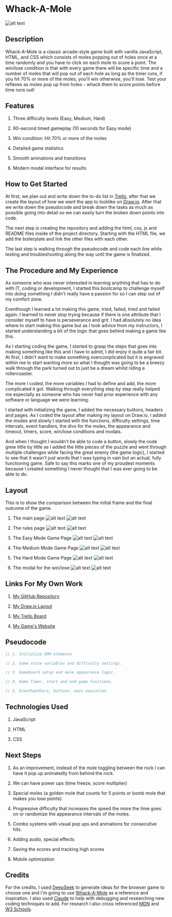 # Whack-A-Mole
![alt text](image.png)

## Description
Whack-A-Mole is a classic arcade-style game built with vanilla JavaScript, HTML, and CSS which consists of moles popping out of holes once at a time randomly and you have to click on each mole to score a point. The win/lose condition is that with every game there will be specific time and a number of moles that will pop out of each hole as long as the timer runs, if you hit 70% or more of the moles, you'll win otherwise, you'll lose. Test your reflexes as moles pop up from holes - whack them to score points before time runs out!

## Features
1. Three difficulty levels (Easy, Medium, Hard)

2. 90-second timed gameplay (10 seconds for Easy mode)

3. Win condition: Hit 70% or more of the moles

4. Detailed game statistics

5. Smooth animations and transitions

6. Modern modal interface for results

## How to Get Started
At first, we plan out and write down the to-do list in [Trello](https://trello.com/b/cWuKVxPa/my-trello-board), after that we create the layout of how we want the app to looklike on [Draw.io](https://www.drawio.com/). After that we write down the pseudocode and break down the tasks as much as possible going into detail so we can easily turn the broken down points into code.

The next step is creating the repository and adding the html, css, js and README files inside of the project directory. Starting with the HTML file, we add the boilerplate and link the other files with each other.

The last step is walking through the pseudocode and code each line while testing and troubleshooting along the way until the game is finalized.

## The Procedure and My Experience
As someone who was never interested in learning anything that has to do with IT, coding or development, I started this bootcamp to challenge myself into doing something I didn't really have a passion for so I can step out of my comfort zone.

Eventhough I learned a lot making this game, tried, failed, tried and failed again. I learned to never stop trying because if there is one attribute that I consider myself to have is perseverance and grit. I had absolutely no idea where to start making this game but as I took advice from my instructors, I started understanding a bit of the logic that goes behind making a game like this.

As I starting coding the game, I started to grasp the steps that goes into making something like this and I have to admit, I did enjoy it quite a fair bit. At first, I didn't want to make something overcomplicated but it is engraved within me to start wanting more so what I thought was going to be a breezy walk through the park turned out to just be a dream whilst riding a rollercoaster.

The more I coded, the more variables I had to define and add, the more complicated it got. Walking through everything step by step really helped me especially as someone who has never had prior experience with any software or language we were learning.

I started with initializing the game, I added the necessary buttons, headers and pages. As I coded the layout after making my layout on Draw.io, I added the modes and slowly I started with the functions, difficulty settings, time intervals, event handlers, the divs for the moles, the appearance and timeout, timers, score, win/lose conditions and modals. 

And when I thought I wouldn't be able to code a button, slowly the code grew little by little as I added the little pieces of the puzzle and went through multiple challenges while facing the great enemy (the game logic), I started to see that it wasn't just words that I was typing in vain but an actual, fully functioning game. Safe to say this marks one of my proudest moments because I created something I never thought that I was ever going to be able to do.

## Layout
This is to show the comparison between the initial frame and the final outcome of the game.

1. The main page
![alt text](image-1.png)
![alt text](image-2.png)

2. The rules page
![alt text](image-3.png)
![alt text](image-4.png)

3. The Easy Mode Game Page
![alt text](image-5.png)
![alt text](image-6.png)

4. The Medium Mode Game Page
![alt text](image-7.png)
![alt text](image-8.png)

5. The Hard Mode Game Page
![alt text](image-9.png)
![alt text](image-10.png)

6. The modal for the win/lose
![alt text](image-11.png)
![alt text](image-12.png)

## Links For My Own Work
1. [My GitHub Repository](https://github.com/Zahraa-06/Whack-A-Mole)

2. [My Draw.io Layout](https://viewer.diagrams.net/?tags=%7B%7D&lightbox=1&highlight=0000ff&edit=_blank&layers=1&nav=1&title=Layout.drawio&dark=auto#R%3Cmxfile%20pages%3D%225%22%3E%3Cdiagram%20name%3D%22Page-1%22%20id%3D%22b4dwUoESkQn_IdUHdA7p%22%3EzZbbjpswEIafhstIgAObXOa42baRKmWlbXvnYAesGIYak9PTd8BOgKZbbZXuKjfY%2Fmf8Y%2BazLRwySQ%2BPiubJEhiXju%2Byg0Omju97%2FgPBplKORgn6rhFiJZiRWsJKnLideVZLwXhhNSNpAKlF3hUjyDIe6Y5GlYJ9N20DknWEnMb8SlhFVF6rL4LpxKqe6zaBBRdxYl89CGwgpedkKxQJZbBvSWTmkIkC0KaXHiZcVsXr1mX%2BSvSyMMUz%2FZYJYrGj20%2FBgpw2%2FfDrfPr8w1M967KjsrQf7PihRL%2FxBtAWV62PthThzxLOgV5RgxphwoOfI%2BxxE8deXLUvCY22vVFvCWhgTXF1xtek2MJcXuFrfqj0RKcSBQ%2B7VIo4w36EX8kVCjuutEA%2BIxtIBWPV9LHiuCi6rq1cHOcgMl3TD8ZOMK28Sg1m4bV1oRVs%2BQQkoO80g6xy2Qgpf5OuC32uGi6FH1qSLfwjh5RrdcQUGyVuYKbYU%2BAHAzPeN3uqP7QbJWltp6HNo3YbxxfrhjR2LOx%2FAB%2FeDN4bvAJ%2BkgAUiNz9DqXC5gvf1ZfCM%2BBjpamq%2BNM0x9RsXeRm5pu2h4IyY5xZfvtEaL7KaVRF93j9dHfOf8E27GDre%2F1rbIM%2FYAvd27Et0ykRn0%2FfgkSqpzl5iqO195fzWuQ0uwnbjBbHFgjjd6cgAuJfgfD8jwThv9%2F5WXImyvRez8TlmrobFOT9UCyoYvcKIgw%2F7kzgsPlRqWOt3z0y%2BwU%3D%3C%2Fdiagram%3E%3Cdiagram%20id%3D%22mNXCKiZbvG_4cuGOL2oM%22%20name%3D%22Page-3%22%3E7VjbUtswEP0aP5Kxpdx4JCbADOWhDdNOHxVbiV1kyZHlXPj67tqyiZOmJEDaQDsD4%2BTserU6e1Zex6F%2BsrzWLI3uVMiFQ9xw6dBLhxCv33fhgsiqRM77pASmOg5LyH0CRvEjt3dWaB6HPLNYCRmlhInTJhgoKXlgGhjTWi2abhMlwgaQsinfAkYBE9votzg0kUU9130y3PB4Gtml%2Bx1rSFjlbIEsYqFarEF06JCuQ%2BiSOXTgINb8o75WyjzrVjknS58LJL%2FJ69XLA9R711yaN4o56%2FXY5HNCbkbfcnFLuAx%2BPJ7ZheZM5JZ2iC5gycFEwcrAnVnZgnRnuaoMZ1khlwtw8PrpssikssOnKV6HLFuBHYVZxYT8y7Clh61OvQLRKpchx3w9MC%2Bi2PBRygK0LkDkgEUmEdZsM%2Bfa8OVO1rx9yr1J3DVXCTcas7eRqUvL2Kuqu6y0FmvKrOQWrYmyazFmm2Fahz6omOBr6%2Fm25SfHK%2F%2BABQ8fru5d72PUnb667rS7o%2B5fcoFPjYudtS%2FhMJ5vQmO9icC9Db8N2YAATFMbTMRTCZ8DEALXAKBMYnimXFhDEoch3j7QHPbCxkUo4G2QqliaolidgdO5xFi5UeV%2Bi9CZ0eqB%2B0ooiHsplcQok1iIDehvypP0vP3k2TttebaPdyx5LbB%2BVzkSwuYcXeE%2FiWVu8ItRWCnBkGQTITJlCW8dLuYq0WqsqvKg2yn9Vv8HLvdiXgjycl%2BIq%2BAAzuBSHzhPSYQThY1tsVXBYMDkc9RstvDxdnAwjX8uNdq6V0VXSof4NXtWf2t0J0oXSMTA0cUm7cBVTWoxVjUAD%2FRPVYr23Pyvwh6ptVtXcFATl7Mggovgc3xj8mtys5TDDFKT22S8phrPLhlozrKyGyTc0mUJDilynKWntOFyByyB6cpUOoqaCtq9STXBE%2BFTSVJxSEZF57efgvgnu3NbW5fUaXcbaZdlqySAT1Hrdl65vaKjfpH3gX2yH0v73vriKUrwCVr%2BrRmKds63ZqhOp709QxFKT2WIumfDOzmc9bNJfpt%2F9bU3nvFjvtr74AcT0%2Ft%2Fr%2B%2FR3jt5vyt8n%2FlVysZb%2Bz2QDn8C%3C%2Fdiagram%3E%3Cdiagram%20id%3D%223nl2IWPAhpFgnGuMB4n8%22%20name%3D%22Page-2%22%3E3Vhdb9owFP0te4i0PkTKRwnpY2lpO0ZXrfRD28tkEpO4cezUMQT26%2BfENnOA0m1qJ0BCSnLuzfX1PcfXJpZ%2Fls8vGSjSaxpDbHlOPLf8c8vz3K7ni0uNLCRy4jgSSBiKJWQAI%2FQTqjc1OkUxLBUmIU4p5qhogxElBEa8hQHGaNV2m1Act4ACJHANGEUAr6OPKOapQl09jdpwBVGSqqHDjjLkQDsroExBTCsD8vuWF1iePweW37NqrP3zzxil%2FFU37ZzPzyCui9%2Bu68W%2FB1jOnUHC3yhm%2Bh3cFTeT0bAf%2BhlNfsy%2B3j3brhppBvBU1V3VjC80EYxOSQzrKCJur0oRh6MCRLW1EtITWMpzLJ7cJqMmHGQczl%2Bci%2FsnJKxO5xLSHHK2EM8qsu%2BqZJXC%2FUBJvjL0EiosNaRyooQBlESTZei%2FKrHwVVV%2BY1K8DaQEWCTfm1BRQ5Od4HlKtcEum0V8KhzcsJg3qWi7uEvq64gDxnU0MQEZUNq2MO%2FuNvPe8ck683r5m8wHO8P8wwWqBk%2F028VXXA1AAEPsjO1Nq%2FGNiL%2BFJdx%2F4oMg3Hfis6fxoB%2FeTvudQW8%2B%2FAxZPOxuIb4sANlIfEQxZZJ0low%2FiuFEdo6%2BHMmsGnVMQI7wQrpeQTyDHEXAsP9WT9dT6lEGOWhtIZTlABu2GWAIiCtGCeBTVp8UtvpFoHjJpVI81cZjx5EWDDmHzBbTjxBJ1t%2BkrEgBUSE9iQkBchsJ5RIVzdHTaSyciRcmIoaORqC0CvE0xxUjVEVZ3B58GUvkO86QCFfHLDmjGbSV%2FFp%2BzbJpYixrqBaPuB%2BDKEuaZWavECm2McmheXNkTCOGEWWAI0psnqIoI7BUuSOCONIFWvU1yNzqZ6TT8ptgCvhq5WJUFhgstDtGwuA5H1BeUMYB4Rtb0WMqJm%2Bf2tdUJ9QH5cLoTVLzL%2FSmOt%2FXmxIQuiTiPhJagOw%2Fdyk3DFpdytXbldGlut7JepdynXBX2tTDTfyUfTm170k5TMmn7Pz6nr3n%2FjQSApQ%2BAchrMsm4lGvlwLasINi7LWujFt7xkHqHcihb0J5zv3pOPRTu%2FQP619hxg33717iRk84ecxI4nYPkJDggTnb360rj%2B8oXOxXP%2BFbq938B%3C%2Fdiagram%3E%3Cdiagram%20id%3D%22t2dbhhAVppVlS7pz1cAz%22%20name%3D%22Page-4%22%3E3VnbjpswEP2WPiB1H6i4BEIe95JmW2nVS9ru9qlywAErxqbG2ZB%2BfQdsshDIblvtViFSJMiZ4Xg8ZzzYieFepsVMoCy54RGmhmNFheFeGY5jB4EFlxLZKmQSOAqIBYkUZD0Ac%2FIL6ydrdE0inGtMQZJzKknWBkPOGA5lC0NC8E3bbclp1AIyFOMOMA8R7aK3JJKJRm3LejBcYxIneujA04YU1c4ayBMU8U0DcqeG4xuOWyDDvTBKrP1xLwXn8km32jktLjEtk9%2FO69t%2FJ9jNXWAmn4nTPy%2FGS%2FFjdjUv7mbv0fepT1amHuge0bVOu06Z3NY6CL5mES5JgPZikxCJ5xkKS%2BsGKg%2BwRKYUvtlVQBUdFhIXB6di%2F4kG%2B7OZYZ5iKbbwXTO79khx6wJ3J3qsTaNcnInCkkaljHVdIF2h8Y76rzIMvjrJz6uJ06OJTyH2iyWHFDbF8X%2BueW0w82oJn4ODHWRFFUlth7u4vM4lErJmg%2FgVobI9Irx9bMI7LeGd0aRHeKsrvH%2FcwrsvJ%2FxnnOPhC%2B%2F7wUkKPzoofJ4h1it8yCkXSnQRL17DcBCdVV%2FOVFRVdSxRSuhWuV5jeo8lCVHD%2FlA9Y0dXjzaoQUsL4yJFtGG7R4IguFISI7kW5T7hUb8QZYdcNlqn0jiyLGWhWEosTJh%2BSFjcfZKLLEFMUzoKgwKUJoHKZZrNqqdTWaSAB5bAUbMxrKxQPNVmpUG14SJqD77jgngXKwJ0JWcuBV9hU5dfy69aNhXHLod68cD9AoWruFpm5p6QjusrDZs3Z41pRDjkAknCmSkTEq4YznXshBFJ6gTt%2BzbEfNSvEU7Lb0k5kvuZi0ieUbSt3SkBg2O9ImnGhURM9rai2wQmb56bN7wO6AZHZJ02upOq%2BgPdqYz46baEoDIZ3IdQDVj85z5lj9ovKNsOOn0qsMfdPmVbwVE3Ku8FtyZQgsrHR2kpJlvkarWc2EvL90%2FjpeW%2FXC18ISlWTWjg2u%2FvVAeo%2Ffvrb58md9v14t3Hr9z7ICZTkw362DgKvDfe0A%2BOvar0HRyHoorvjU9Sk74z3VA02f%2BBxau3LAPXpO%2B4NRRNut3rVFTp21sORZX97nW8mlS%2BT%2Fy6rfka%2Fyu4098%3D%3C%2Fdiagram%3E%3Cdiagram%20id%3D%22iAW1QBcU3sJCpQeuCbpb%22%20name%3D%22Page-5%22%3E3Zndb5swEMD%2Flj0grQ9MYAJJHtOuHw%2BrJi2V%2BuyAA1aMTY1Tkv31O7DJ%2BEq7Te1UkCoBd8f5fL%2Fz2TSWd5UebiXOknsREWYhJzpY3lcLIXeOPLiUkqOWLB1HC2JJIy1qCNb0JzFv1tI9jUhuZFqkhGCKZm1hKDgnoWrJsJSiaJttBYtaggzHpCdYh5j1pY80UomRuvU0SsUdoXFihl74RpHi2tgI8gRHomiIvGsLBRbyDtjyLq1S1v7zrqQQ6lWz2jg9XBFWJr%2Bd15t%2Fd3CauyRcvZHP77e75OFGBPGuCJ%2Be1vcr9e1gIz3QM2Z7k3bwzmDIy62AkSF36miABE97USvsvCqXFRi4i%2BxQRVLr4S4ur2uFpaq9QeTaodYZLiffSIo9j0gZqQvqIqGKrDMcltoCyhtkiUqZUZuYiVTkcDZf7p%2BA7qbsloiUKHmEZ%2BPZc80yMqsIzZb6uWjUZF1oSaMcAyPDZhnEJ9d%2FhRFsDcm3Be%2B9H%2FgfJCfjBx8Ey0mCn50Fn2eYD4IPBRNSQ5fx5jMMB9E59eVCR1VVxxanlB216R1hz0TREDf0v6tnjkz1GIUetNRwIVPMGrpnLCmGK6MxVntZ7kkv2oU4O2dSGE6lcgYzqDSMKEWkDdMPKY%2F7bwqZJZgbl0jLoACVTaFyufHm1NOpNErCC1vwUXvjRGuheKqNseGqEDJqD37yBfFudhTclT5zJcWO2Kb8WnbVsql8nHJoFg%2Fcb3C4i6tlZndAIi%2FQDJs3F41pRCQUEisquK0SGu44yU3slFNF6wR1bRswX7RrhNOy2zKBVTdzEc0zho%2B1OaOgQM4nmmZCKszVYCt6TGDy9sq%2BF3VAd1hGjd6ka%2F5Mbyrjfb0pYahLDvch1AKR%2F7lLwQb1xW%2F1Kdft96nA9%2Ft9ynUWH7pR%2Be94NIES1DYBTkucfJPr1TKxTev0PPJNK3i%2FWnigKdFNaOTsuyfVqbBfDrA%2Fy8T5aEzcFhM%2FcPtMnPkAk9mHZuIOfTeOBcps6Xf2zMlgGfqqGwuWYOFME8rQF9dYoHQb2MxH04AydLocC5R%2BA5sMlqGD3liwdBvYZKDMRwyleyr2hv6NN0YoixFDmS3nnQY2GSxj%2FloJFmgkUCrbV36jM%2F4av456178A%3C%2Fdiagram%3E%3C%2Fmxfile%3E)

3. [My Trello Board](https://trello.com/b/FzANAwKF/zahraas-whack-a-mole)

4. [My Game's Website](https://whack-a-mole-z.surge.sh/)

## Pseudocode
```javascript
// 1. Initialize DOM elements

// 2. Game state variables and difficulty settings.

// 3. Gameboard setup and mole appearance logic.

// 4. Game Timer, start and end game functions.

// 5. Eventhandlers, buttons, main execution.
```
## Technologies Used
1. JavaScript

2. HTML

3. CSS

## Next Steps
1. As an improvement, instead of the mole toggling between the rock I can have it pop up animatedly from behind the rock.

2. We can have power ups (time freeze, score multiplier) 

3. Special moles (a golden mole that counts for 5 points or bomb mole that makes you lose points)

4. Progressive difficulty that increases the speed the more the time goes on or randomize the appearance intervals of the moles.

5. Combo systems with visual pop ups and animations for consecutive hits.

6. Adding audio, special effects

7. Saving the scores and tracking high scores

8. Mobile optimization

## Credits
For the credits, I used [DeepSeek](https://www.deepseek.com/en) to generate ideas for the browser game to choose one and I'm going to use [Whack-A-Mole](https://whack-a-mole-js.netlify.app/) as a reference and inspiration. I also used [Claude](https://claude.ai/new) to help with debugging and researching new coding techniques to add. For research I also cross referenced [MDN](https://developer.mozilla.org/en-US/) and [W3 Schools](https://www.w3schools.com/).